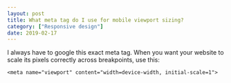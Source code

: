 ```yaml
---
layout: post
title: What meta tag do I use for mobile viewport sizing?  
category: ["Responsive design"]
date: 2019-02-17
---
```


I always have to google this exact meta tag. When you want your website to scale its pixels correctly across breakpoints, use this: 

`<meta name="viewport" content="width=device-width, initial-scale=1">`